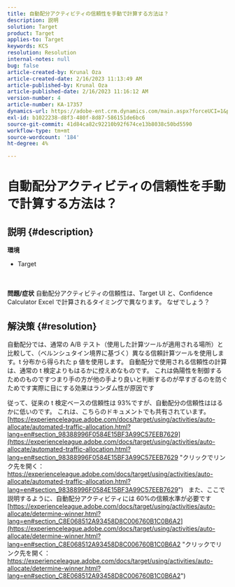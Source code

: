 ```yaml
---
title: 自動配分アクティビティの信頼性を手動で計算する方法は？
description: 説明
solution: Target
product: Target
applies-to: Target
keywords: KCS
resolution: Resolution
internal-notes: null
bug: false
article-created-by: Krunal Oza
article-created-date: 2/16/2023 11:13:49 AM
article-published-by: Krunal Oza
article-published-date: 2/16/2023 11:16:12 AM
version-number: 4
article-number: KA-17357
dynamics-url: https://adobe-ent.crm.dynamics.com/main.aspx?forceUCI=1&pagetype=entityrecord&etn=knowledgearticle&id=de4027f9-eaad-ed11-aad1-6045bd006793
exl-id: b1022238-d8f3-480f-8d87-586151de6bc6
source-git-commit: 41d84ca82c92210b92f674ce13b8038c50bd5590
workflow-type: tm+mt
source-wordcount: '184'
ht-degree: 4%

---
```


# 自動配分アクティビティの信頼性を手動で計算する方法は？

## 説明 {#description}

<b>環境</b>
- Target

<br> <br><b>問題/症状</b>
自動配分アクティビティの信頼性は、Target UI と、Confidence Calculator Excel で計算されるタイミングで異なります。 なぜでしょう？


## 解決策 {#resolution}


自動配分では、通常の A/B テスト（使用した計算ツールが適用される場所）と比較して、（ベルンシュタイン境界に基づく）異なる信頼計算ツールを使用します。t 分布から得られた p 値を使用します。
自動配分で使用される信頼性の計算は、通常の t 検定よりもはるかに控えめなものです。 これは偽陽性を制御するためのものですつまり手の方が他の手より良いと判断するのが早すぎるのを防ぐためです実際に目にする効果はランダム性が原因です

従って、従来の t 検定ベースの信頼性は 93%ですが、自動配分の信頼性ははるかに低いのです。 これは、こちらのドキュメントでも共有されています。  [https://experienceleague.adobe.com/docs/target/using/activities/auto-allocate/automated-traffic-allocation.html?lang=en#section_98388996F0584E15BF3A99C57EEB7629](https://experienceleague.adobe.com/docs/target/using/activities/auto-allocate/automated-traffic-allocation.html?lang=en#section_98388996F0584E15BF3A99C57EEB7629 "クリックでリンク先を開く： https://experienceleague.adobe.com/docs/target/using/activities/auto-allocate/automated-traffic-allocation.html?lang=en#section_98388996F0584E15BF3A99C57EEB7629")
 
また、ここで説明するように、自動配分アクティビティには 60%の信頼水準が必要です  [https://experienceleague.adobe.com/docs/target/using/activities/auto-allocate/determine-winner.html?lang=en#section_C8E068512A93458D8C006760B1C0B6A2](https://experienceleague.adobe.com/docs/target/using/activities/auto-allocate/determine-winner.html?lang=en#section_C8E068512A93458D8C006760B1C0B6A2 "クリックでリンク先を開く： https://experienceleague.adobe.com/docs/target/using/activities/auto-allocate/determine-winner.html?lang=en#section_C8E068512A93458D8C006760B1C0B6A2")
<br>

